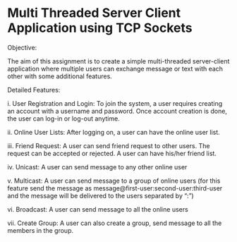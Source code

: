 # Multi Threaded Server Client Application using TCP Sockets 

Objective: 

The aim of this assignment is to create a simple multi-threaded server-client application where multiple users can 
exchange message or text with each other with some additional features.  
 
Detailed Features: 

i. User Registration and Login: To join the system, a user requires creating an account with a username and password. 
Once account creation is done, the user can log-in or log-out anytime.  

ii. Online User Lists: After logging on, a user can have the online user list. 

iii. Friend Request: A user can send friend request to other users. The request can be accepted or rejected. 
A user can have his/her friend list. 

iv. Unicast: A user can send message to any other online user  

v. Multicast: A user can send message to a group of online users (for this feature send the message as 
message@first-user:second-user:third-user and the message will be delivered to the users separated by “:”) 

vi. Broadcast: A user can send message to all the online users

vii. Create Group: A user can also create a group, send message to all the members in the group.
